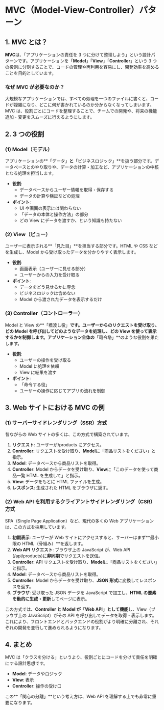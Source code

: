 # **MVC（Model-View-Controller）パターン**

## **1\. MVC とは？**

**MVC**は、「アプリケーションの責任を 3 つに分けて整理しよう」という設計パターンです。アプリケーションを「**Model**」「**View**」「**Controller**」という 3 つの役割に分割することで、コードの管理や再利用を容易にし、開発効率を高めることを目的としています。

### **なぜ MVC が必要なのか？**

大規模なアプリケーションでは、すべての処理を一つのファイルに書くと、コードが複雑になり、どこに何が書かれているのか分からなくなってしまいます。MVC は、役割ごとにコードを整理することで、チームでの開発や、将来の機能追加・変更をスムーズに行えるようにします。

## **2\. 3 つの役割**

### **(1) Model（モデル）**

アプリケーションの\*\*「データ」**と**「ビジネスロジック」\*\*を扱う部分です。データベースとのやり取りや、データの計算・加工など、アプリケーションの中核となる処理を担当します。

- **役割**:
  - データベースからユーザー情報を取得・保存する
  - データの計算や検証などの処理
- **ポイント**:
  - UI や画面の表示には関わらない
  - 「データの本体と操作方法」の部分
  - どの View にデータを渡すか、という知識も持たない

### **(2) View（ビュー）**

ユーザーに表示される\*\*「見た目」\*\*を担当する部分です。HTML や CSS などを生成し、Model から受け取ったデータを分かりやすく表示します。

- **役割**:
  - 画面表示（ユーザーに見せる部分）
  - ユーザーからの入力を受け取る
- **ポイント**:
  - データをどう見せるかに専念
  - ビジネスロジックは含めない
  - Model から渡されたデータを表示するだけ

### **(3) Controller（コントローラー）**

Model と View の\*\*「橋渡し役」**です。ユーザーからのリクエストを受け取り、どの Model を呼び出してどのようなデータを処理し、どの View を使って表示するかを制御します。アプリケーション全体の**「司令塔」\*\*のような役割を果たします。

- **役割**:
  - ユーザーの操作を受け取る
  - Model に処理を依頼
  - View に結果を渡す
- **ポイント**:
  - 「命令する役」
  - ユーザーの操作に応じてアプリの流れを制御

## **3\. Web サイトにおける MVC の例**

### **(1) サーバーサイドレンダリング（SSR）方式**

昔ながらの Web サイトの多くは、この方式で構築されています。

1. **リクエスト**: ユーザーが/products にアクセス。
2. **Controller**: リクエストを受け取り、**Model**に「商品リストをください」と指示。
3. **Model**: データベースから商品リストを取得。
4. **Controller**: Model からデータを受け取り、**View**に「このデータを使って商品一覧 HTML を生成して」と指示。
5. **View**: データをもとに HTML ファイルを生成。
6. **レスポンス**: 生成された HTML をブラウザに返す。

### **(2) Web API を利用するクライアントサイドレンダリング（CSR）方式**

SPA（Single Page Application）など、現代の多くの Web アプリケーションは、この方式を採用しています。

1. **初期表示**: ユーザーが Web サイトにアクセスすると、サーバーはまず\*\*最小限の HTML（骨組み）\*\*を返します。
2. **Web API リクエスト**: ブラウザ上の JavaScript が、Web API (/api/products)に**非同期**でリクエストを送信。
3. **Controller**: API リクエストを受け取り、**Model**に「商品リストをください」と指示。
4. **Model**: データベースから商品リストを取得。
5. **Controller**: Model からデータを受け取り、**JSON 形式**に変換してレスポンスを返す。
6. **ブラウザ**: 受け取った JSON データを JavaScript で加工し、**HTML の要素を動的に生成・更新**してページに表示。

この方式では、**Controller と Model が「Web API」として機能**し、View（ブラウザ上の JavaScript）がその API を呼び出してデータを取得・表示します。これにより、フロントエンドとバックエンドの役割がより明確に分離され、それぞれの開発を並行して進められるようになります。

## **4\. まとめ**

MVC は「クラスを分ける」というより、役割ごとにコードを分けて責任を明確にする設計思想です。

- **Model**: データやロジック
- **View**: 表示
- **Controller**: 操作の受け口

この\*\*「関心の分離」\*\*という考え方は、Web API を理解する上でも非常に重要になります。
